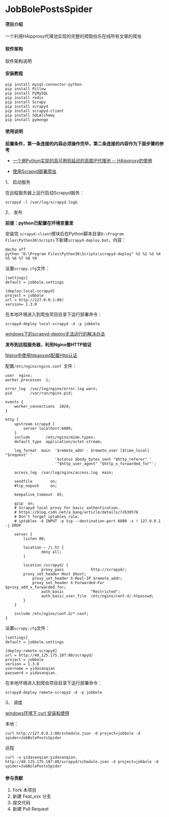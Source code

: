 # JobBolePostsSpider

#### 项目介绍
一个利用HAipproxy代理池实现的完整的爬取伯乐在线所有文章的爬虫

#### 软件架构
软件架构说明


#### 安装教程

```
pip install mysql-connector-python
pip install Pillow
pip install PyMySQL
pip install redis
pip install Scrapy
pip install scrapyd
pip install scrapyd-client
pip install SQLAlchemy
pip install pymongo
```

#### 使用说明
**前置条件，第一条连接的内容必须操作完毕，第二条连接的内容作为下面步骤的参考**

- [一个用Python实现的高可用低延迟的高匿IP代理池 -- HAipproxy的使用](https://blog.csdn.net/u011726984/article/details/80279792)

- [使用Scrapyd部署爬虫](https://www.jianshu.com/p/f0077adb74bb)

1、 启动服务

在远程服务器上运行启动Scrapyd服务：

```
scrapyd -l /var/log/scrapyd.log&
```

2、 发布

**前提：python已配置在环境变量里**

安装完 `scrapyd-client`模块后在Python脚本目录`D:\Program Files\Python36\Scripts`下新建`scrapyd-deploy.bat`，内容：

```
@echo off
python "D:\Program Files\Python36\Scripts\scrapyd-deploy" %1 %2 %3 %4 %5 %6 %7 %8 %9
```

设置`scrapy.cfg`文件：
```
[settings]
default = jobbole.settings

[deploy:local-scrapyd]
project = jobbole
url = http://127.0.0.1:80/
version= 1.3.0
```

在本地环境进入到爬虫项目目录下运行部署命令：

```
scrapyd-deploy local-scrapyd -d -p jobbole
```

[windows下的scrapyd-deploy无法运行的解决办法](https://blog.csdn.net/weixin_41004350/article/details/78491036)

**发布到远程服务器，利用Nginx做HTTP验证**

[Nginx中使用htpasswd配置Http认证](https://blog.csdn.net/a_bang/article/details/72630578)

配置`/etc/nginx/nginx.conf `文件：
```
user  nginx;
worker_processes  1;

error_log  /var/log/nginx/error.log warn;
pid        /var/run/nginx.pid;

events {
    worker_connections  1024;
}

http {
    upstream scrapyd {
        server localhost:6800;         
    }
    include       /etc/nginx/mime.types;
    default_type  application/octet-stream;

    log_format  main  '$remote_addr - $remote_user [$time_local] "$request" '
                      '$status $body_bytes_sent "$http_referer" '
                      '"$http_user_agent" "$http_x_forwarded_for"';

    access_log  /var/log/nginx/access.log  main;

    sendfile        on;
    #tcp_nopush     on;

    keepalive_timeout  65;

    gzip  on;
    # Scrapyd local proxy for basic authentication.
    # https://blog.csdn.net/a_bang/article/details/72630578
    # Don't forget iptables rule.
    # iptables -A INPUT -p tcp --destination-port 6800 -s ! 127.0.0.1 -j DROP

    server {
        listen 80;

        location ~ /\.ht {
                deny all;
        }

        location /scrapyd/ {
                proxy_pass            http://scrapyd/;
		proxy_set_header Host $host;  
	        proxy_set_header X-Real-IP $remote_addr;  
	        proxy_set_header X-Forwarded-For $proxy_add_x_forwarded_for;
                auth_basic            "Restricted";
                auth_basic_user_file  /etc/nginx/conf.d/.htpasswd;
        }
    }

    include /etc/nginx/conf.d/*.conf;
}

```

设置`scrapy.cfg`文件：
```
[settings]
default = jobbole.settings

[deploy:remote-scrapyd]
url = http://40.125.175.187:80/scrapyd/
project = jobbole
version = 1.3.0
username = yidasanqian
password = yidasanqian.
```

在本地环境进入到爬虫项目目录下运行部署命令：

```
scrapyd-deploy remote-scrapyd -d -p jobbole
```

3、 调度

[windows环境下 curl 安装和使用](https://blog.csdn.net/qq_21126979/article/details/78690960?locationNum=10&fps=1)

本地：
```
curl http://127.0.0.1:80/schedule.json -d project=jobbole -d spider=JobBolePostsSpider
```
远程

```
curl -u yidasanqian:yidasanqian. http://40.125.175.187:80/scrapyd/schedule.json -d project=jobbole -d spider=JobBolePostsSpider
```

#### 参与贡献

1. Fork 本项目
2. 新建 Feat_xxx 分支
3. 提交代码
4. 新建 Pull Request
